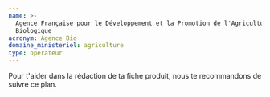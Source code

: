 ```yaml
---
name: >-
  Agence Française pour le Développement et la Promotion de l'Agriculture
  Biologique
acronym: Agence Bio
domaine_ministeriel: agriculture
type: operateur
---
```

Pour t'aider dans la rédaction de ta fiche produit, nous te recommandons de suivre ce plan.
